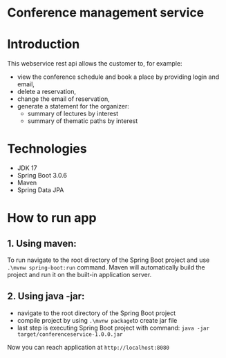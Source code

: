 # Conference management service
# Introduction
This webservice rest api allows the customer to, for example:
- view the conference schedule and book a place by providing login and email,
- delete a reservation,
- change the email of reservation,
- generate a statement for the organizer:
	- summary of lectures by interest
	- summary of thematic paths by interest

# Technologies
- JDK 17
- Spring Boot 3.0.6
- Maven
- Spring Data JPA

# How to run app
## 1. Using maven:
To run navigate to the root directory of the Spring Boot project and use `.\mvnw spring-boot:run` command. 
Maven will automatically build the project and run it on the built-in application server.

## 2. Using java -jar:
- navigate to the root directory of the Spring Boot project
- compile project by using `.\mvnw package`to create jar file
- last step is executing Spring Boot project with command: `java -jar target/conferenceservice-1.0.0.jar`

Now you can reach application at `http://localhost:8080`
